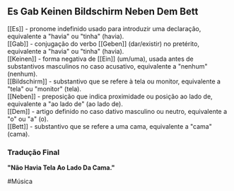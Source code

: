 ## Es Gab Keinen Bildschirm Neben Dem Bett

[[Es]] - pronome indefinido usado para introduzir uma declaração, equivalente a "havia" ou "tinha" (havia).  
[[Gab]] - conjugação do verbo [[Geben]] (dar/existir) no pretérito, equivalente a "havia" ou "tinha" (havia).  
[[Keinen]] - forma negativa de [[Ein]] (um/uma), usada antes de substantivos masculinos no caso acusativo, equivalente a "nenhum" (nenhum).  
[[Bildschirm]] - substantivo que se refere à tela ou monitor, equivalente a "tela" ou "monitor" (tela).  
[[Neben]] - preposição que indica proximidade ou posição ao lado de, equivalente a "ao lado de" (ao lado de).  
[[Dem]] - artigo definido no caso dativo masculino ou neutro, equivalente a "o" ou "a" (o).  
[[Bett]] - substantivo que se refere a uma cama, equivalente a "cama" (cama).  

### Tradução Final
**"Não Havia Tela Ao Lado Da Cama."**

#Música